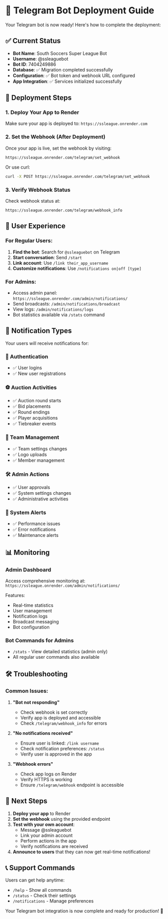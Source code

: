 # 🚀 Telegram Bot Deployment Guide

Your Telegram bot is now ready! Here's how to complete the deployment:

## ✅ Current Status

- **Bot Name**: South Soccers Super League Bot
- **Username**: @ssleaguebot
- **Bot ID**: 7404249886
- **Database**: ✅ Migration completed successfully
- **Configuration**: ✅ Bot token and webhook URL configured
- **App Integration**: ✅ Services initialized successfully

## 🔧 Deployment Steps

### 1. Deploy Your App to Render

Make sure your app is deployed to: `https://ssleague.onrender.com`

### 2. Set the Webhook (After Deployment)

Once your app is live, set the webhook by visiting:
```
https://ssleague.onrender.com/telegram/set_webhook
```

Or use curl:
```bash
curl -X POST https://ssleague.onrender.com/telegram/set_webhook
```

### 3. Verify Webhook Status

Check webhook status at:
```
https://ssleague.onrender.com/telegram/webhook_info
```

## 📱 User Experience

### For Regular Users:
1. **Find the bot**: Search for `@ssleaguebot` on Telegram
2. **Start conversation**: Send `/start`
3. **Link account**: Use `/link their_app_username`
4. **Customize notifications**: Use `/notifications on|off [type]`

### For Admins:
- Access admin panel: `https://ssleague.onrender.com/admin/notifications/`
- Send broadcasts: `/admin/notifications/broadcast`
- View logs: `/admin/notifications/logs`
- Bot statistics available via `/stats` command

## 🔔 Notification Types

Your users will receive notifications for:

### 🔐 Authentication
- ✅ User logins
- ✅ New user registrations

### ⚽ Auction Activities
- ✅ Auction round starts
- ✅ Bid placements
- ✅ Round endings
- ✅ Player acquisitions
- ✅ Tiebreaker events

### 👥 Team Management
- ✅ Team settings changes
- ✅ Logo uploads
- ✅ Member management

### 🛠️ Admin Actions
- ✅ User approvals
- ✅ System settings changes
- ✅ Administrative activities

### 🚨 System Alerts
- ✅ Performance issues
- ✅ Error notifications
- ✅ Maintenance alerts

## 📊 Monitoring

### Admin Dashboard
Access comprehensive monitoring at:
`https://ssleague.onrender.com/admin/notifications/`

Features:
- Real-time statistics
- User management
- Notification logs
- Broadcast messaging
- Bot configuration

### Bot Commands for Admins
- `/stats` - View detailed statistics (admin only)
- All regular user commands also available

## 🛠️ Troubleshooting

### Common Issues:

1. **"Bot not responding"**
   - Check webhook is set correctly
   - Verify app is deployed and accessible
   - Check `/telegram/webhook_info` for errors

2. **"No notifications received"**
   - Ensure user is linked: `/link username`
   - Check notification preferences: `/status`
   - Verify user is approved in the app

3. **"Webhook errors"**
   - Check app logs on Render
   - Verify HTTPS is working
   - Ensure `/telegram/webhook` endpoint is accessible

## 🎯 Next Steps

1. **Deploy your app** to Render
2. **Set the webhook** using the provided endpoint
3. **Test with your own account**:
   - Message @ssleaguebot
   - Link your admin account
   - Perform actions in the app
   - Verify notifications are received
4. **Announce to users** that they can now get real-time notifications!

## 📞 Support Commands

Users can get help anytime:
- `/help` - Show all commands
- `/status` - Check their settings
- `/notifications` - Manage preferences

Your Telegram bot integration is now complete and ready for production! 🎉